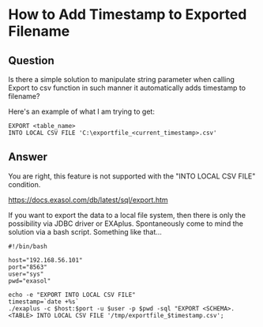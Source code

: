 # How to Add Timestamp to Exported Filename

## Question
Is there a simple solution to manipulate string parameter when calling Export to csv function in such manner it automatically adds timestamp to filename? 

Here's an example of what I am trying to get: 
```
EXPORT <table_name> 
INTO LOCAL CSV FILE 'C:\exportfile_<current_timestamp>.csv'
```
## Answer
You are right, this feature is not supported with the "INTO LOCAL CSV FILE" condition.

https://docs.exasol.com/db/latest/sql/export.htm

If you want to export the data to a local file system, then there is only the possibility via JDBC driver or EXAplus.
Spontaneously come to mind the solution via a bash script.
Something like that...
```
#!/bin/bash  

host="192.168.56.101"  
port="8563"  
user="sys"  
pwd="exasol"  

echo -e "EXPORT INTO LOCAL CSV FILE"  
timestamp=`date +%s`  
./exaplus -c $host:$port -u $user -p $pwd -sql "EXPORT <SCHEMA>.<TABLE> INTO LOCAL CSV FILE '/tmp/exportfile_$timestamp.csv';
```